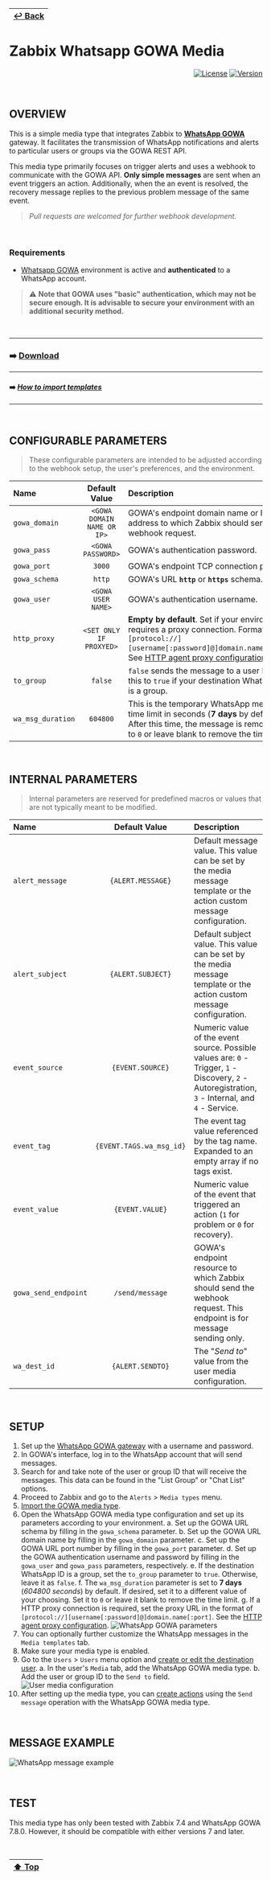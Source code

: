 | [↩️ Back](../) |
| --- |

# Zabbix Whatsapp GOWA Media

<div align="right">

[![License][license]](./../../LICENSE) [![Version][version]](./zabbix_whatsapp_gowa_media_v743.yaml)

</div>

<BR>

## OVERVIEW

This is a simple media type that integrates Zabbix to [**WhatsApp GOWA**][wa_gowa] gateway. It facilitates the transmission of WhatsApp notifications and alerts to particular users or groups via the GOWA REST API. 

This media type primarily focuses on trigger alerts and uses a webhook to communicate with the GOWA API. **Only simple messages** are sent when an event triggers an action. Additionally, when the an event is resolved, the recovery message replies to the previous problem message of the same event.

> _Pull requests are welcomed for further webhook development._

<BR>

### Requirements

- [Whatsapp GOWA][wa_gowa] environment is active and **authenticated** to a WhatsApp account.

> ⚠️ **Note that GOWA uses "basic" authentication, which may not be secure enough. It is advisable to secure your environment with an additional security method.**

<BR>

---
### ➡️ [Download](./zabbix_whatsapp_gowa_media_v743.yaml)
---
#### ➡️ [*How to import templates*][import_media]
---

<BR>

## CONFIGURABLE PARAMETERS

> These configurable parameters are intended to be adjusted according to the webhook setup, the user's preferences, and the environment.

| Name                 | Default Value              | Description |
| :------------------- | :------------------------: | :---------- |
| `gowa_domain`        | `<GOWA DOMAIN NAME OR IP>` | GOWA's endpoint domain name or IP address to which Zabbix should send the webhook request. |
| `gowa_pass`          | `<GOWA PASSWORD>`          | GOWA's authentication password. |
| `gowa_port`          | `3000`                     | GOWA's endpoint TCP connection port. |
| `gowa_schema`        | `http`                     | GOWA's URL **`http`** or **`https`** schema. |
| `gowa_user`          | `<GOWA USER NAME>`         | GOWA's authentication username. |
| `http_proxy`         | `<SET ONLY IF PROXYED>`    | **Empty by default**. Set if your environment requires a proxy connection. Format: `[protocol://][username[:password]@]domain.name[:port]`. See [HTTP agent proxy configuration][http_proxy]. |
| `to_group`           | `false`                    | `false` sends the message to a user ID. Set this to `true` if your destination WhatsApp ID is a group. |
| `wa_msg_duration`    | `604800`                   | This is the temporary WhatsApp message time limit in seconds (**7 days** by default). After this time, the message is removed. Set to `0` or leave blank to remove the time limit. |

<BR>

## INTERNAL PARAMETERS

> Internal parameters are reserved for predefined macros or values that are not typically meant to be modified.

| Name                 | Default Value              | Description |
| :------------------- | :------------------------: | :---------- |
| `alert_message`      | `{ALERT.MESSAGE}`          | Default message value. This value can be set by the media message template or the action custom message configuration. |
| `alert_subject`      | `{ALERT.SUBJECT}`          | Default subject value. This value can be set by the media message template or the action custom message configuration. |
| `event_source`       | `{EVENT.SOURCE}`           | Numeric value of the event source. Possible values are: `0` - Trigger, `1` - Discovery, `2` - Autoregistration, `3` - Internal, and `4` - Service. |
| `event_tag`          | `{EVENT.TAGS.wa_msg_id}`   | The event tag value referenced by the tag name. Expanded to an empty array if no tags exist. |
| `event_value`        | `{EVENT.VALUE}`            | Numeric value of the event that triggered an action (`1` for problem or `0` for recovery). |
| `gowa_send_endpoint` | `/send/message`            | GOWA's endpoint resource to which Zabbix should send the webhook request. This endpoint is for message sending only. |
| `wa_dest_id`         | `{ALERT.SENDTO}`           | The "_Send to_" value from the user media configuration. |

<BR>

## SETUP

1. Set up the [WhatsApp GOWA gateway][wa_gowa] with a username and password.
2. In GOWA's interface, log in to the WhatsApp account that will send messages.
3. Search for and take note of the user or group ID that will receive the messages. This data can be found in the "List Group" or "Chat List" options.
4. Proceed to Zabbix and go to the `Alerts` > `Media types` menu.
5. [Import the GOWA media type](#-download).
6. Open the WhatsApp GOWA media type configuration and set up its parameters according to your environment.
    a. Set up the GOWA URL schema by filling in the `gowa_schema` parameter.
    b. Set up the GOWA URL domain name by filling in the `gowa_domain` parameter.
    c. Set up the GOWA URL port number by filling in the `gowa_port` parameter.
    d. Set up the GOWA authentication username and password by filling in the `gowa_user` and `gowa_pass` parameters, respectively.
    e. If the destination WhatsApp ID is a group, set the `to_group` parameter to `true`. Otherwise, leave it as `false`.
    f. The `wa_msg_duration` parameter is set to **7 days** (_604800 seconds_) by default. If desired, set it to a different value of your choosing. Set it to `0` or leave it blank to remove the time limit.
    g. If a HTTP proxy connection is required, set the proxy URL in the format of `[protocol://][username[:password]@]domain.name[:port]`. See the [HTTP agent proxy configuration][http_proxy].
    ![WhatsApp GOWA parameters](./image/wa_gowa_parameters.png)
7. You can optionally further customize the WhatsApp messages in the `Media templates` tab.
8. Make sure your media type is enabled.
9. Go to the `Users` > `Users` menu option and [create or edit the destination user][user_config].
    a. In the user's `Media` tab, add the WhatsApp GOWA media type.
    b. Add the user or group ID to the `Send to` field.
    ![User media configuration](./image/wa_gowa_user_media.png)
10. After setting up the media type, you can [create actions][create_actions] using the `Send message` operation with the WhatsApp GOWA media type.

<BR>

## MESSAGE EXAMPLE

![WhatsApp message example](./image/wa_message_example.jpg)

<BR>

## TEST

This media type has only been tested with Zabbix 7.4 and WhatsApp GOWA 7.8.0. However, it should be compatible with either versions 7 and later.

<BR>

| [⬆️ Top](#zabbix-whatsapp-gowa-media) |
| --- |

[wa_gowa]: https://github.com/aldinokemal/go-whatsapp-web-multidevice
[license]: https://img.shields.io/badge/License-GPL3-blue?logo=opensourceinitiative&logoColor=fff
[version]: https://img.shields.io/badge/Version-743-blue?logo=zotero&color=0aa8d2
[import_media]: https://www.zabbix.com/documentation/current/en/manual/xml_export_import/media
[http_proxy]: https://www.zabbix.com/documentation/current/en/manual/config/items/itemtypes/http#configuration
[create_actions]: https://www.zabbix.com/documentation/current/en/manual/config/notifications/action
[user_config]: https://www.zabbix.com/documentation/current/en/manual/config/users_and_usergroups/user